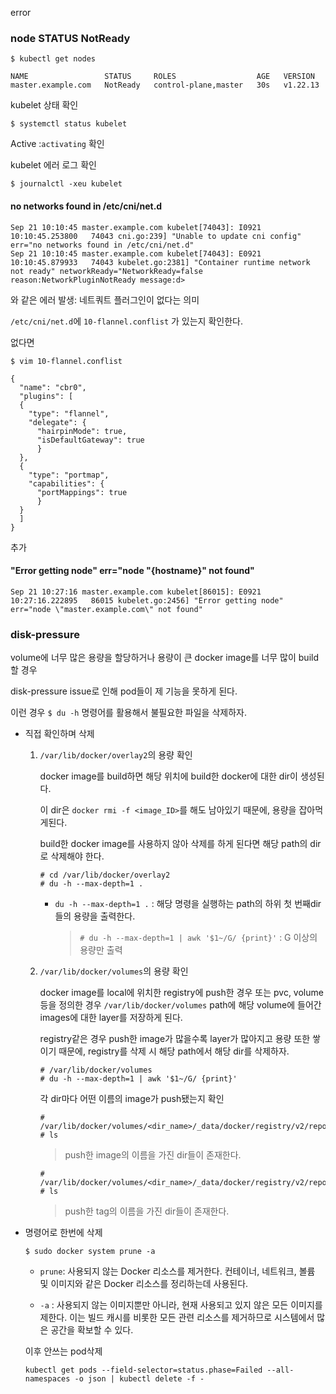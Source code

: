 error



### node STATUS NotReady

```
$ kubectl get nodes
```

```
NAME                 STATUS     ROLES                  AGE   VERSION
master.example.com   NotReady   control-plane,master   30s   v1.22.13
```



kubelet 상태 확인

```
$ systemctl status kubelet
```

Active :`activating` 확인



kubelet 에러 로그 확인

```
$ journalctl -xeu kubelet
```





#### no networks found in /etc/cni/net.d

```
Sep 21 10:10:45 master.example.com kubelet[74043]: I0921 10:10:45.253800   74043 cni.go:239] "Unable to update cni config" err="no networks found in /etc/cni/net.d"
Sep 21 10:10:45 master.example.com kubelet[74043]: E0921 10:10:45.879933   74043 kubelet.go:2381] "Container runtime network not ready" networkReady="NetworkReady=false reason:NetworkPluginNotReady message:d>
```

와 같은 에러 발생: 네트쿼트 플러그인이 없다는 의미

`/etc/cni/net.d`에 `10-flannel.conflist` 가 있는지 확인한다. 

없다면 

```
$ vim 10-flannel.conflist
```

```
{
  "name": "cbr0",
  "plugins": [
  {
    "type": "flannel",
    "delegate": {
      "hairpinMode": true,
      "isDefaultGateway": true
      }
  },
  {
    "type": "portmap",
    "capabilities": {
      "portMappings": true
      }
  }
  ]
}
```

추가



#### "Error getting node" err="node \"{hostname}\" not found"

```
Sep 21 10:27:16 master.example.com kubelet[86015]: E0921 10:27:16.222895   86015 kubelet.go:2456] "Error getting node" err="node \"master.example.com\" not found"
```







### disk-pressure

volume에 너무 많은 용량을 할당하거나 용량이 큰 docker image를 너무 많이 build할 경우

disk-pressure issue로 인해 pod들이 제 기능을 못하게 된다.

이런 경우 `$ du -h` 명령어를 활용해서 불필요한 파일을 삭제하자.



- 직접 확인하며 삭제

  1. `/var/lib/docker/overlay2`의 용량 확인

     docker image를 build하면 해당 위치에 build한 docker에 대한 dir이 생성된다.

     이 dir은 `docker rmi -f <image_ID>`를 해도 남아있기 때문에, 용량을 잡아먹게된다.

     build한 docker image를 사용하지 않아 삭제를 하게 된다면 해당 path의 dir로 삭제해야 한다.

     ```
     # cd /var/lib/docker/overlay2
     # du -h --max-depth=1 .
     ```

     - `du -h --max-depth=1 .` : 해당 명령을 실행하는 path의 하위 첫 번째dir들의 용량을 출력한다.

       > `# du -h --max-depth=1 | awk '$1~/G/ {print}'` : G 이상의 용량만 출력

  2. `/var/lib/docker/volumes`의 용량 확인

     docker image를 local에 위치한 registry에 push한 경우 또는 pvc, volume등을 정의한 경우 `/var/lib/docker/volumes` path에 해당 volume에 들어간 images에 대한 layer를 저장하게 된다.

     registry같은 경우 push한 image가 많을수록 layer가 많아지고 용량 또한 쌓이기 때문에, registry를 삭제 시 해당 path에서 해당 dir를 삭제하자.

     ````
     # /var/lib/docker/volumes
     # du -h --max-depth=1 | awk '$1~/G/ {print}'
     ````

     각 dir마다 어떤 이름의 image가 push됐는지 확인

     ```
     # /var/lib/docker/volumes/<dir_name>/_data/docker/registry/v2/repositories
     # ls
     ```

     > push한 image의 이름을 가진 dir들이 존재한다.

     ```
     # /var/lib/docker/volumes/<dir_name>/_data/docker/registry/v2/repositories/<image_name>/_manifests/tags
     # ls
     ```

     > push한 tag의 이름을 가진 dir들이 존재한다.

- 명령어로 한번에 삭제

  ```
  $ sudo docker system prune -a
  ```

  - `prune`: 사용되지 않는 Docker 리소스를 제거한다. 컨테이너, 네트워크, 볼륨 및 이미지와 같은 Docker 리소스를 정리하는데 사용된다.

  - `-a` : 사용되지 않는 이미지뿐만 아니라, 현재 사용되고 있지 않은 모든 이미지를 제한다. 이는 빌드 캐시를 비롯한 모든 관련 리소스를 제거하므로 시스템에서 많은 공간을 확보할 수 있다.

  이후 안쓰는 pod삭제
  
  ```
  kubectl get pods --field-selector=status.phase=Failed --all-namespaces -o json | kubectl delete -f -
  ```
  
  
  
  
